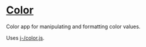 # [Color](http://j-.github.io/color/)

Color app for manipulating and formatting color values.

Uses [j-/color.js](https://github.com/j-/color.js).